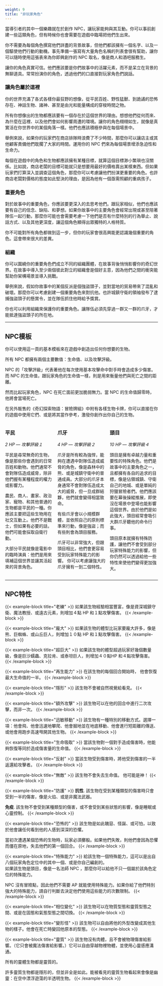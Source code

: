 ```yaml
---
weight: 9
title: "非玩家角色"
---
```

當導引者的其中一個樂趣就在於創作 NPC，讓玩家能夠與其互動。你可以事前創建一些這類角色，但有時候你也會需要在遊戲中臨場把他們生出來。

你不需要為每個角色撰寫他們詳盡的背景故事，但他們都該擁有一個名字、以及一個驅使他們行動的動機。事先準備一張寫有大量角色名稱的列表會很有幫助，讓你可以隨時使用這張表來為你即興創作的 NPC 取名，像是商人和酒吧服務生。

讓你的角色真實可信。他們應該要是你們故事中的活躍元素，而不是呆立在背景的無聊道具。常常扮演你的角色，透過他們的口直接對玩家角色們說話。


### 讓角色屬於這裡
你的世界充滿了各式各樣你最狂野的想像，從平民百姓、野性猛獸、到詭譎的恐怖存在、神話生物、諸神、甚至是由光和能量構成的穿梭時間之物。

所有你想像出的生物都應該要有一個存在於這個世界的理由。想想他們從何而來、為什麼在這裡、以及他們會如何影響周遭的環境。讓你的角色栩栩如生，就像是真實活在你世界中的某個角落一樣。他們也應該積極參與在每個場景中。

舉例來說，如果你的玩家們在商店排隊時浪費了不少時間，那麼你可以讓店主或其他顧客責備他們耽擱了大家的時間。運用你的 NPC 們來為每個場景增添急迫性和生命力。

每個在遊戲中的角色和生物都應該擁有某種目標，就算這個目標渺小繁瑣也沒關係。比如說，商店老闆的目標可能就只是想要用最好的價格賣出某樣東西。但如果玩家們打算深入並調查這個角色，那麼你可以考慮讓他們扮演更重要的角色。也許商店老闆對價格的態度如此堅決的理由，是因為他有一個亟需照顧的重病孩子。

### 重要角色
對於故事中的重要角色，你應該要更深入的去思考他們。跟玩家相似，他們也應該要有自己的信念、缺陷、和夢想。如果你故事中的主要角色會經常出現或甚至陪著隊伍一起行動，那麼你可能也會需要考慮一下他們是否有什麼特別的行為舉止、說話方式、以及其他更深度，讓這個角色顯得出眾獨特的人格特質。

你不可能對所有角色都做到這一步，但你的玩家會很高興能更認識幾個重要的角色。這會帶來很大的差異。

### 組織
你可以圍繞你的重要角色們成立不同的組織團體，在故事背後悄悄影響你的奇幻世界。在故事中導入至少兩個彼此對立的組織會是個好主意，因為他們之間的衝突能幫助你架構場景並導入挑戰。

舉例來說，假如你故事中的某個反派是個強盜頭子，並對當地的貿易帶來了混亂和破壞。那麼你可以考慮創建一個重要角色來對抗他。也許城鎮守衛的領袖發布了逮捕強盜頭子的懸賞令，並在隊伍抓住他時給予獎賞。

你也可以利用組織來保護你的重要角色。讓隊伍必須先穿過一群又一群的爪牙，才能抵達強盜頭子的所在地。

---
<h2>NPC模板</h2>
你可以使用這一頁的基本模板來在遊戲中創造出任何你想要的生物。

所有 NPC 都擁有兩個主要數值：生命值、以及攻擊評級。

NPC 的「攻擊評級」代表著他在每次使用基本攻擊命中對手時會造成多少傷害。而 NPC 的生命值，跟玩家角色的生命值一樣，則是用來衡量他們與死亡之間的距離。

然而比起玩家角色，NPC 在死亡面前更加脆弱無力。當 NPC 的生命值歸零時，他將會當場死亡。

在另外販售的《奇幻探索物語：冒險牌組》中附有各樣生物卡牌，你可以直接在你的遊戲中使用它們、或是將其當作參考，激發你創作出你自己的生物。

<div style="display:flex; align-items:start; gap:1em">
<div style="flex:1; ">
<h3>平民</h3>
<div style="font-style: italic;">2 HP — 攻擊評級１</div>

平民是尋常無奇的生物，像是那些你會遇到的日常百姓和動物。他們通常不會對隊伍造成威脅，除非他們握有某種程度的權力或影響力。

農民、商人、畫家、政治家、寵物、和其他普通的生物都是平民的一種。你應該主要把這些生物用在社交互動上。他們不是戰士，但如果有必要的話，他們可能會採取自衛行動。

大部分平民就像是電影中的臨時演員：他們是用來填補這個世界並讓其活起來的背景角色。
</div>
<div style="flex:1; ">
<h3>爪牙</h3>
<div style="font-style: italic;">4 HP — 攻擊評級２</div>

爪牙是所有較為強悍，能夠在遭遇中對隊伍造成威脅的角色，像是森林中的熊、或是城鎮守衛中的普通成員。大部分的爪牙本身通常不會對隊伍造成太大的威脅，但一旦成群結夥，他們就會變得相當致命。

有些爪牙會以小規模群體，並依照自己的原則標準來行動，像是強盜；而有些則會為頭目服務。

爪牙可以非常強大，但跟頭目相比，他們會更容易受到玩家特殊能力的影響。
你可以考慮讓強大的爪牙擁有一到二個特性。
</div>
<div style="flex:1; ">
<h3>頭目</h3>
<div style="font-style: italic;">10 HP — 攻擊評級４</div>

頭目是擁有卓越力量和重要性的特殊角色。他們是故事中的主要角色之一，且都擁有各自的追求的目標，像是佔領城鎮、守衛自己的地城、或是單純的狩獵冒險者們。他們應該要在幕後操縱推展，即使沒在場景中登場也能影響這個世界。由於他們是如此強大，頭目經常會吸引大群爪牙聽他的命令行事。

頭目原本就擁有特殊防護，讓他們不會受到部分玩家特殊能力的影響，但你仍然可以透過給他一些特性來使他們變得更加強大。
</div>
</div>


---
<h2>NPC特性</h2>

{{< example-block title="老練" >}}
如果該生物經驗相當豐富，像是資深城鎮守衛、魔法教授、或遠古元素，則增加４點 HP 和１點攻擊傷害。
{{< /example-block >}}

{{< example-block title="龐大" >}}
如果該生物的體型比玩家要龐大許多，像是熊、巨蜘蛛、或山丘巨人，則增加１０點 HP 和１點攻擊傷害。
{{< /example-block >}}

{{< example-block title="超巨大" >}}
如果該生物的體型超過玩家好幾個數量級，像是巨沙蠕蟲、克拉肯、或泰坦巨人，則增加４０點HP 和４點攻擊傷害。
{{< /example-block >}}

{{< example-block title="再生能力" >}}
在該生物的每個回合開始時，
他會恢復最大生命值的一半。
{{< /example-block >}}

{{< example-block title="隱形" >}}
該生物不會被自然視覺給看見。
{{< /example-block >}}

{{< example-block title="額外攻擊" >}}
該生物可以在他的回合中進行二次攻擊，而非一次。
{{< /example-block >}}

{{< example-block title="迅敏移動" >}}
該生物有一種特別的移動方式。選擇一項：他會飛、他會迅速地攀爬、他會掘地並在地底移動、他會進行短距離的傳送、或他會用跑步高速甩開其他生物。
{{< /example-block >}}

{{< example-block title="生命吸取" >}}
當該生物對一個對手造成傷害時，他能夠恢復等同於造成傷害量的生命值。
{{< /example-block >}}

{{< example-block title="反射" >}}
當該生物受到傷害時，將他受到傷害的一半返還給攻擊者。
{{< /example-block >}}

{{< example-block title="無敵" >}}
該生物不會失去生命值。
他可能是神！
{{< /example-block >}}

{{< example-block title="防護" >}}
**抗性**. 該生物在受到某種類型的傷害時只會受到一半的傷害，像是火焰、或是非魔法武器。

**免疫**. 該生物不會受到某種類型的傷害，或不會受到某些狀態的影響，像是睡眠或心靈控制。
{{< /example-block >}}

{{< example-block title="恐怖的" >}}
該生物是如此醜惡、怪誕、或可怕，以致於他會讓任何看到他的人感到深深的恐懼。

當初次遭遇某個恐怖的生物時，玩家必須擲骰。如果他們失敗，則他們會因為恐懼而僵在原地，失去他們的第一個回合。
{{< /example-block >}}

{{< example-block title="特殊能力" >}}
給該生物一個特殊能力，這可以是出自八個玩家角色定位中的其中一個、或是你自己編創的。<br/>
如果該生物是頭目，像是一名法師 NPC ，那麼你可以給他不只一個屬於該角色定位的特殊能力。

NPC 沒有冒險點，因此他們不需要 AP 就能使用特殊能力。如果你給了他們特別強大的特殊能力，請自行判斷去決定他們使用這些能力的次數限制。
{{< /example-block >}}

{{< example-block title="相位變化" >}}
該生物可以在物質型態和靈質型態之間、或是在固態和氣態型態之間切換。
{{< /example-block >}}

{{< example-block title="變形怪" >}}
該生物可以自由將他的外型改變成其他生物的樣子。他會在死亡時變回他原本的型態。
{{< /example-block >}}

{{< example-block title="靈質" >}}
該生物沒有肉體，且不會被物理傷害給影響。（它只會被魔法傷害給影響。）它可以自由穿越物裡物體，並使用心靈感應溝通。

所有的靈體生物都是靈質的。

許多靈質生物都是隱形的，但並非全是如此。能被看見的靈質生物看起來會像是幽靈：在空中漂浮遊蕩的半透明生物。
{{< /example-block >}}



